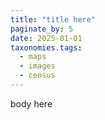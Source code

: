 ```yaml
---
title: "title here"
paginate_by: 5
date: 2025-01-01
taxonomies.tags:
  - maps
  - images
  - census
---
```


body here
